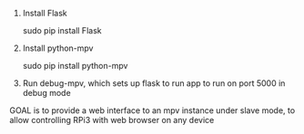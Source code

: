 1. Install Flask

    sudo pip install Flask

2. Install python-mpv

    sudo pip install python-mpv

3. Run debug-mpv, which sets up flask to run app to run on port 5000 in debug mode

GOAL is to provide a web interface to an mpv instance under slave mode, to allow controlling RPi3 with web browser on any device
